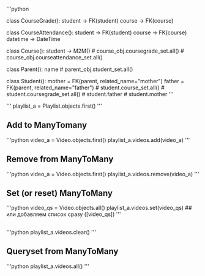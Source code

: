 '''python

class CourseGrade():
    student -> FK(student)
    course -> FK(course)


class CourseAttendance():
    student -> FK(student)
    course -> FK(course)
    datetime -> DateTime

class Course():
    student -> M2M()
    # course_obj.coursegrade_set.all()
    # course_obj.courseattendance_set.all()

class Parent():
    name
    # parent_obj.student_set.all()


class Student():
    mother = FK(parent, related_name="mother")
    father = FK(parent, related_name="father")
    # student.course_set.all()
    # student.coursegrade_set.all()
    # student.father
    # student.mother
'''

'''
playlist_a = Playlist.objects.first()
'''
## Add to ManyTomany
'''python
video_a = Video.objects.first()
playlist_a.videos.add(video_a)
'''

## Remove from ManyToMany
'''python
video_a = Video.objects.first()
playlist_a.videos.remove(video_a)
'''

## Set (or reset) ManyToMany
'''python
video_qs = Video.objects.all()
playlist_a.videos.set(video_qs) ## или добавляем список сразу ([video_qs])
'''

##
'''python
playlist_a.videos.clear()
'''

## Queryset from ManyToMany
'''python
playlist_a.videos.all()
'''